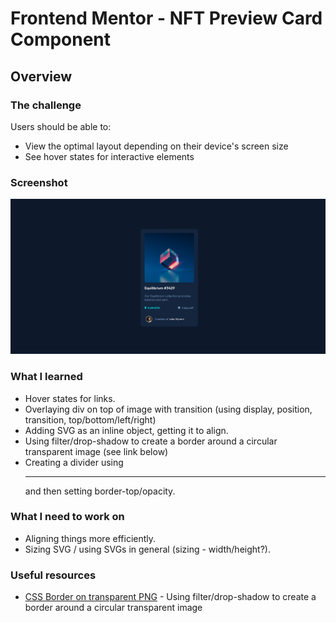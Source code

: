 # Frontend Mentor - NFT Preview Card Component

## Overview

### The challenge

Users should be able to:

- View the optimal layout depending on their device's screen size
- See hover states for interactive elements

### Screenshot
![Desktop](screenshot.png)

### What I learned
- Hover states for links.
- Overlaying div on top of image with transition (using display, position, transition, top/bottom/left/right)
- Adding SVG as an inline object, getting it to align.
- Using filter/drop-shadow to create a border around a circular transparent image (see link below)
- Creating a divider using <hr> and then setting border-top/opacity.

### What I need to work on
- Aligning things more efficiently.
- Sizing SVG / using SVGs in general (sizing - width/height?).

### Useful resources

- [CSS Border on transparent PNG](https://www.edureka.co/community/181780/css-border-on-png-image-with-transparent-parts) - Using filter/drop-shadow to create a border around a circular transparent image
